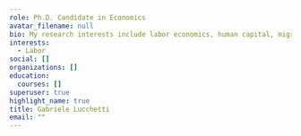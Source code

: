 ```yaml
---
role: Ph.D. Candidate in Economics
avatar_filename: null
bio: My research interests include labor economics, human capital, migration.
interests:
  - Labor
social: []
organizations: []
education:
  courses: []
superuser: true
highlight_name: true
title: Gabriele Lucchetti
email: ""
---
```

